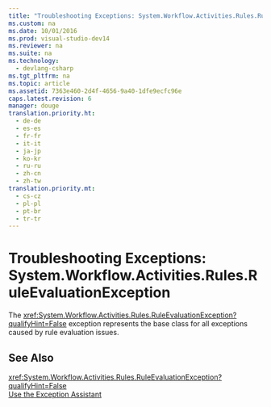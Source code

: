 ```yaml
---
title: "Troubleshooting Exceptions: System.Workflow.Activities.Rules.RuleEvaluationException"
ms.custom: na
ms.date: 10/01/2016
ms.prod: visual-studio-dev14
ms.reviewer: na
ms.suite: na
ms.technology: 
  - devlang-csharp
ms.tgt_pltfrm: na
ms.topic: article
ms.assetid: 7363e460-2d4f-4656-9a40-1dfe9ecfc96e
caps.latest.revision: 6
manager: douge
translation.priority.ht: 
  - de-de
  - es-es
  - fr-fr
  - it-it
  - ja-jp
  - ko-kr
  - ru-ru
  - zh-cn
  - zh-tw
translation.priority.mt: 
  - cs-cz
  - pl-pl
  - pt-br
  - tr-tr
---
```

# Troubleshooting Exceptions: System.Workflow.Activities.Rules.RuleEvaluationException
The <xref:System.Workflow.Activities.Rules.RuleEvaluationException?qualifyHint=False> exception represents the base class for all exceptions caused by rule evaluation issues.  
  
## See Also  
 <xref:System.Workflow.Activities.Rules.RuleEvaluationException?qualifyHint=False>   
 [Use the Exception Assistant](../Topic/How%20to:%20Use%20the%20Exception%20Assistant.md)